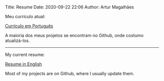Title: Resume
Date: 2020-09-22 22:06
Author: Artur Magalhães

Meu currículo atual:

[Currículo em Português]({static}/cv/cv_portugues_ds.pdf)

A maioria dos meus projetos se encontram no Github, onde costumo atualizá-los. 

---

My current resume:

[Resume in English]({static}/cv/cv_english_ds.pdf)

Most of my projects are on Github, where I usually update them.